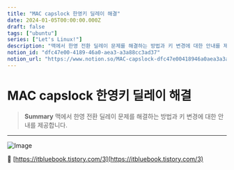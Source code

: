 ```yaml
---
title: "MAC capslock 한영키 딜레이 해결"
date: 2024-01-05T00:00:00.000Z
draft: false
tags: ["ubuntu"]
series: ["Let's Linux!"]
description: "맥에서 한영 전환 딜레이 문제를 해결하는 방법과 키 변경에 대한 안내를 제공합니다."
notion_id: "dfc47e00-4189-46a0-aea3-a3a88cc3ad37"
notion_url: "https://www.notion.so/MAC-capslock-dfc47e00418946a0aea3a3a88cc3ad37"
---
```


# MAC capslock 한영키 딜레이 해결

> **Summary**
> 맥에서 한영 전환 딜레이 문제를 해결하는 방법과 키 변경에 대한 안내를 제공합니다.

---

![Image](https://prod-files-secure.s3.us-west-2.amazonaws.com/09ccd4d5-876c-4bba-bbdf-cc77a0a11257/4010e6f0-454c-4c74-8adf-f918f2f2c39f/Untitled.png?X-Amz-Algorithm=AWS4-HMAC-SHA256&X-Amz-Content-Sha256=UNSIGNED-PAYLOAD&X-Amz-Credential=ASIAZI2LB46644DSKNHW%2F20250724%2Fus-west-2%2Fs3%2Faws4_request&X-Amz-Date=20250724T115829Z&X-Amz-Expires=3600&X-Amz-Security-Token=IQoJb3JpZ2luX2VjEAMaCXVzLXdlc3QtMiJGMEQCIGT4Y9kgbHdNie9IRweKONOtvionpoqSv4I2UIGI4CCfAiBKVdnuWqNMkLw47Io32CWrXWwT3%2Bw7BGlOO6zra%2Btntir%2FAwgsEAAaDDYzNzQyMzE4MzgwNSIMy6PzTRtV5HuhVrYPKtwD%2BdA8vM%2FL3r15dfHnXFiQdGWo1VWrDWDMnCxTQlhJwNTjw7VOBDtubviAzX8PyTXK4EbVLPnaSSqDh%2F%2Baz8Cv0KBT7eqjWHa46DpPgzBLrtTh6xrQWcmL7AxK9pWlYslDPrHO6qaWiI623XBQxryUeKAq8sVmNPe9zpU%2FwDYnU7oAv2%2Bq3wjqz11qwmKLnDkCKGaIsMw0HrPBsXFBHLa4rbDAU9Ckju59MnDw9f4tAu0rSbw1lnGqW%2BNp%2BYthrecn%2FCiwBTeMZA0fe1FNW64rPrC8pjNTnteX7i97%2FRn8cpicCZzY3kIjhlMPFcQ0E4g3L1BpIOC2R%2FUxuuLkknnfgB4dVqrI8sLh6qjZBiVeuScniFGNsrXZ9tdIXCIeaYIYbd%2FEW228acQR9%2Fh%2F4VKFfor%2BrKsuOUjV3UYCL6ufNkGOEBGAoq6XF%2FWx33nmCRwienFKBUr0S6zaXi6w3SqWIDP%2BwIPj6qIldCtYKw61IomOlBSDj%2FV7RVqHlOkSsFWwtIP%2B8v337z5efBB3Lwvx5i6ylHRX5M5by4IaH35Sp83W050e4AR4wV6dvWmUZvqEQ%2BHJqGrWb8QLkp45bnMEL0IiUjpxLAfyrvD3A%2FRcj3WtP9kocf2k4wL3PkAwjpuIxAY6pgHHsjSC4qdQ6K7fXbawHwH8E1tOMU8%2FOxlphZ8oRW7ZuAVp86R3KYXUFe9QwAvNGwq74x6CC0Iv4xH7cW5GmuDs60YftWJVS98kk43O0tUyQzsYtORvMLGnJDrs07wfBBIZkAUMCqs1gLoS1NwbjK8WSMUaXV5e2l04lRPU%2Bajiy44oAbILO%2FZLzIjZqUqHqAeX9wMrDKCZtY5myEhIUmepihCwWlrG&X-Amz-Signature=a1a44207ccc171ffe6f6dccecca93c5dca0a418effbcb810cb5516009d52450c&X-Amz-SignedHeaders=host&x-amz-checksum-mode=ENABLED&x-id=GetObject)

🔗 [https://itbluebook.tistory.com/3](https://itbluebook.tistory.com/3)



